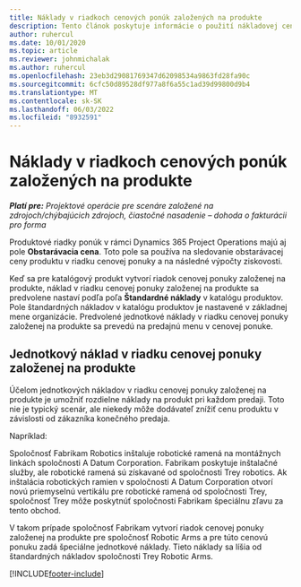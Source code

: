 ```yaml
---
title: Náklady v riadkoch cenových ponúk založených na produkte
description: Tento článok poskytuje informácie o použití nákladovej ceny na cenovú ponuku založenú na produkte.
author: ruhercul
ms.date: 10/01/2020
ms.topic: article
ms.reviewer: johnmichalak
ms.author: ruhercul
ms.openlocfilehash: 23eb3d29081769347d62098534a9863fd28fa90c
ms.sourcegitcommit: 6cfc50d89528df977a8f6a55c1ad39d99800d9b4
ms.translationtype: MT
ms.contentlocale: sk-SK
ms.lasthandoff: 06/03/2022
ms.locfileid: "8932591"
---
```

# <a name="costing-product-based-quote-lines"></a>Náklady v riadkoch cenových ponúk založených na produkte

_**Platí pre:** Projektové operácie pre scenáre založené na zdrojoch/chýbajúcich zdrojoch, čiastočné nasadenie – dohoda o fakturácii pro forma_


Produktové riadky ponúk v rámci Dynamics 365 Project Operations majú aj pole **Obstarávacia cena**. Toto pole sa používa na sledovanie obstarávacej ceny produktu v riadku cenovej ponuky a na následné výpočty ziskovosti.

Keď sa pre katalógový produkt vytvorí riadok cenovej ponuky založenej na produkte, náklad v riadku cenovej ponuky založenej na produkte sa predvolene nastaví podľa poľa **Štandardné náklady** v katalógu produktov. Pole štandardných nákladov v katalógu produktov je nastavené v základnej mene organizácie. Predvolené jednotkové náklady v riadku cenovej ponuky založenej na produkte sa prevedú na predajnú menu v cenovej ponuke.

## <a name="unit-cost-on-a-product-based-quote-line"></a>Jednotkový náklad v riadku cenovej ponuky založenej na produkte

Účelom jednotkových nákladov v riadku cenovej ponuky založenej na produkte je umožniť rozdielne náklady na produkt pri každom predaji. Toto nie je typický scenár, ale niekedy môže dodávateľ znížiť cenu produktu v závislosti od zákazníka konečného predaja.

Napríklad:

Spoločnosť Fabrikam Robotics inštaluje robotické ramená na montážnych linkách spoločnosti A Datum Corporation. Fabrikam poskytuje inštalačné služby, ale robotické ramená sú získavané od spoločnosti Trey robotics. Ak inštalácia robotických ramien v spoločnosti A Datum Corporation otvorí novú priemyselnú vertikálu pre robotické ramená od spoločnosti Trey, spoločnosť Trey môže poskytnúť spoločnosti Fabrikam špeciálnu zľavu za tento obchod.

V takom prípade spoločnosť Fabrikam vytvorí riadok cenovej ponuky založenej na produkte pre spoločnosť Robotic Arms a pre túto cenovú ponuku zadá špeciálne jednotkové náklady. Tieto náklady sa líšia od štandardných nákladov spoločnosti Trey Robotic Arms.


[!INCLUDE[footer-include](../../includes/footer-banner.md)]